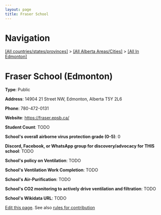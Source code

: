 ```yaml
---
layout: page
title: Fraser School
---
```

# Navigation

[[All countries/states/provinces]](../../..) > [[All Alberta Areas/Cities]](../..) > [[All In Edmonton]](..)

# Fraser School (Edmonton)

**Type**: Public

**Address**: 14904 21 Street NW, Edmonton, Alberta T5Y 2L6

**Phone**: 780-472-0131

**Website**: <https://fraser.epsb.ca/>

**Student Count**: TODO

**School's overall airborne virus protection grade (0-5)**: 0

**Discord, Facebook, or WhatsApp group for discovery/advocacy for THIS school**: TODO

**School's policy on Ventilation**: TODO

**School's Ventilation Work Completion**: TODO

**School's Air-Purification**: TODO

**School's CO2 monitoring to actively drive ventilation and filtration**: TODO

**School's Wikidata URL**: TODO


[Edit this page](https://github.com/ventilate-schools/AB/edit/main/./Edmonton/Fraser_School.md). See also [rules for contribution](../../../contribution-rules/)